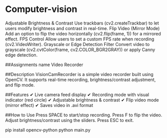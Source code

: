 # Computer-vision
Adjustable Brightness & Contrast
Use trackbars (cv2.createTrackbar) to let users modify brightness and contrast in real-time.
Flip Video (Mirror Mode)
Add an option to flip the video horizontally (cv2.flip(frame, 1)) for a mirrored effect.
FPS Control
Allow users to set a custom FPS rate when recording (cv2.VideoWriter).
Grayscale or Edge Detection Filter
Convert video to grayscale (cv2.cvtColor(frame, cv2.COLOR_BGR2GRAY)) or apply Canny edge detection.

##Assignments name 
 Video Recorder 

##Description
VisionCamRecorder is a simple video recorder built using OpenCV.
It supports real-time recording, brightness/contrast adjustment, and flip mode.

##Features
✔ Live camera feed display
✔ Recording mode with visual indicator (red circle)
✔ Adjustable brightness & contrast
✔ Flip video mode (mirror effect)
✔ Saves video in .avi format

##How to Use
Press SPACE to start/stop recording.
Press F to flip the video.
Adjust brightness/contrast using the sliders.
Press ESC to exit.

pip install opencv-python
python main.py


